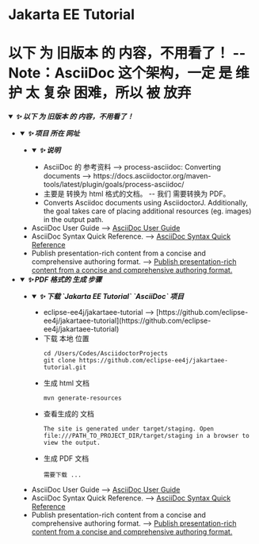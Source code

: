 
# Jakarta EE Tutorial

# 以下 为 旧版本 的 内容，不用看了！ -- Note：AsciiDoc 这个架构，一定 是 维护 太 复杂 困难，所以 被 放弃

<details open>
    <summary>
        <i><b>✨ 以下 为 旧版本 的 内容，不用看了！</b></i>
    </summary>
    <a id="mysql-install-and-config-for-mac-note"></a>
    <ul type="disc">
        <li>
            <details open>
                <summary>
                    <i><b>✨ 项目 所在 网址</b></i>
                </summary>
                <ul type="disc">
                    <li>
                        <details open>
                            <summary>
                                <i><b>✨ 说明</b></i>
                            </summary>
                            <ul type="disc">
                                <li>
                                     AsciiDoc 的 参考资料 --> process-asciidoc: Converting documents --> https://docs.asciidoctor.org/maven-tools/latest/plugin/goals/process-asciidoc/
                                </li>
                                <li>
                                    主要是 转换为 html 格式的文档。 -- 我们 需要转换为 PDF。
                                </li>
                                <li>
                                    Converts Asciidoc documents using AsciidoctorJ. Additionally, the goal takes care of placing additional resources (eg. images) in the output path.
                                </li>
                            </ul>
                        </details>
                    </li>
                    <li>
                        AsciiDoc User Guide --> <a href="https://asciidoc-py.github.io/userguide.html">AsciiDoc User Guide</a>
                    </li>
                    <li>
                        AsciiDoc Syntax Quick Reference. --> <a href="https://docs.asciidoctor.org/asciidoc/latest/syntax-quick-reference/">AsciiDoc Syntax Quick Reference</a>
                    </li>
                    <li>
                        Publish presentation-rich content from a concise and comprehensive authoring format. --> <a href="https://asciidoc.org/#try">Publish presentation-rich content from a concise and comprehensive authoring format.</a>
                    </li>
                </ul>
            </details>
        </li>
        <li>
            <details open>
                <summary>
                    <i><b>✨ PDF 格式的 生成 步骤</b></i>
                </summary>
                <ul type="disc">
                    <li>
                        <details open>
                            <summary>
                                <i><b>✨ 下载 `Jakarta EE Tutorial` `AsciiDoc` 项目</b></i>
                            </summary>
                            <ul type="disc">
                                <li>
                                     eclipse-ee4j/jakartaee-tutorial --> [https://github.com/eclipse-ee4j/jakartaee-tutorial](https://github.com/eclipse-ee4j/jakartaee-tutorial)<br>
                                </li>
                                <li>
                                    下载 本地 位置
                                    <pre><code>cd /Users/Codes/AsciidoctorProjects
git clone https://github.com/eclipse-ee4j/jakartaee-tutorial.git</code></pre>
                                </li>
                                <li>
                                    生成 html 文档
                                    <pre><code>mvn generate-resources</code></pre>
                                </li>
                                <li>
                                    查看生成的 文档
                                    <pre><code>The site is generated under target/staging. Open file:///PATH_TO_PROJECT_DIR/target/staging in a browser to view the output.</code></pre>
                                </li>
                                <li>
                                    生成 PDF 文档
                                    <pre><code>需要下载 ...</code></pre>
                                </li>
                            </ul>
                        </details>
                    </li>
                    <li>
                        AsciiDoc User Guide --> <a href="https://asciidoc-py.github.io/userguide.html">AsciiDoc User Guide</a>
                    </li>
                    <li>
                        AsciiDoc Syntax Quick Reference. --> <a href="https://docs.asciidoctor.org/asciidoc/latest/syntax-quick-reference/">AsciiDoc Syntax Quick Reference</a>
                    </li>
                    <li>
                        Publish presentation-rich content from a concise and comprehensive authoring format. --> <a href="https://asciidoc.org/#try">Publish presentation-rich content from a concise and comprehensive authoring format.</a>
                    </li>
                </ul>
            </details>
        </li>
    </ul>
</details>
